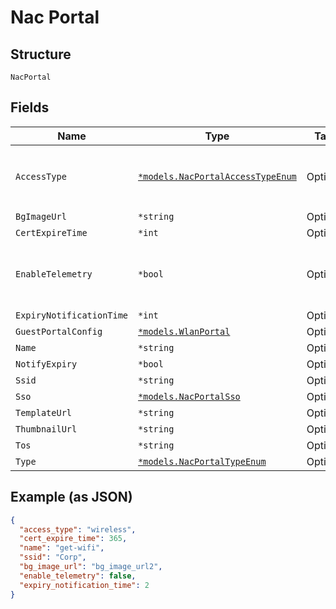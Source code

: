 
# Nac Portal

## Structure

`NacPortal`

## Fields

| Name | Type | Tags | Description |
|  --- | --- | --- | --- |
| `AccessType` | [`*models.NacPortalAccessTypeEnum`](../../doc/models/nac-portal-access-type-enum.md) | Optional | if `type`==`marvis_client`. enum: `wireless`, `wireless+wired`<br>**Default**: `"wireless"` |
| `BgImageUrl` | `*string` | Optional | background image |
| `CertExpireTime` | `*int` | Optional | in days |
| `EnableTelemetry` | `*bool` | Optional | model, version, fingering, events (connecting, disconnect, roaming), which ap |
| `ExpiryNotificationTime` | `*int` | Optional | in days |
| `GuestPortalConfig` | [`*models.WlanPortal`](../../doc/models/wlan-portal.md) | Optional | portal wlan settings |
| `Name` | `*string` | Optional | - |
| `NotifyExpiry` | `*bool` | Optional | phase 2 |
| `Ssid` | `*string` | Optional | - |
| `Sso` | [`*models.NacPortalSso`](../../doc/models/nac-portal-sso.md) | Optional | - |
| `TemplateUrl` | `*string` | Optional | - |
| `ThumbnailUrl` | `*string` | Optional | - |
| `Tos` | `*string` | Optional | - |
| `Type` | [`*models.NacPortalTypeEnum`](../../doc/models/nac-portal-type-enum.md) | Optional | - |

## Example (as JSON)

```json
{
  "access_type": "wireless",
  "cert_expire_time": 365,
  "name": "get-wifi",
  "ssid": "Corp",
  "bg_image_url": "bg_image_url2",
  "enable_telemetry": false,
  "expiry_notification_time": 2
}
```

